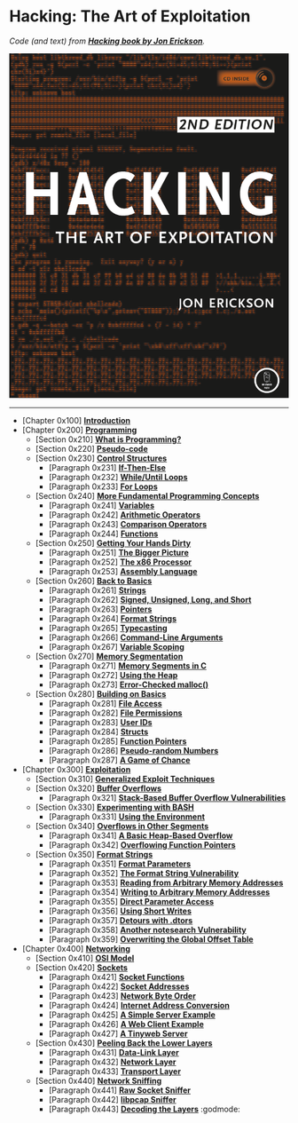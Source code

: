 # Hacking: The Art of Exploitation

_Code (and text) from [**Hacking book by Jon Erickson**](https://nostarch.com/hacking2)._

<div align="center" width="100%">
<img src="https://github.com/damianiRiccardo90/Hacking/blob/master/Hacking_Forepage.png?raw=true" alt="Hacking Forepage">
</div>

---

- [Chapter 0x100] [**Introduction**](C1-Introduction/Intro.md)  
- [Chapter 0x200] [**Programming**](C2-Programming/Intro.md)  
  - [Section 0x210] [**What is Programming?**](C2-Programming/C2-S1-What_Is_Programming/Intro.md)  
  - [Section 0x220] [**Pseudo-code**](C2-Programming/C2-S2-Pseudo-code/Intro.md)  
  - [Section 0x230] [**Control Structures**](C2-Programming/C2-S3-Control_Structures/Intro.md)  
    - [Paragraph 0x231] [**If-Then-Else**](C2-Programming/C2-S3-Control_Structures/If-Then-Else.md)  
    - [Paragraph 0x232] [**While/Until Loops**](C2-Programming/C2-S3-Control_Structures/While-Until_Loops.md)  
    - [Paragraph 0x233] [**For Loops**](C2-Programming/C2-S3-Control_Structures/For_Loops.md)  
  - [Section 0x240] [**More Fundamental Programming Concepts**](C2-Programming/C2-S4-More_Fundamental_Programming_Concepts/Intro.md)  
    - [Paragraph 0x241] [**Variables**](C2-Programming/C2-S4-More_Fundamental_Programming_Concepts/Variables.md)  
    - [Paragraph 0x242] [**Arithmetic Operators**](C2-Programming/C2-S4-More_Fundamental_Programming_Concepts/Arithmetic_Operators.md)  
    - [Paragraph 0x243] [**Comparison Operators**](C2-Programming/C2-S4-More_Fundamental_Programming_Concepts/Comparison_Operators.md)  
    - [Paragraph 0x244] [**Functions**](C2-Programming/C2-S4-More_Fundamental_Programming_Concepts/Functions.md)  
  - [Section 0x250] [**Getting Your Hands Dirty**](C2-Programming/C2-S5-Getting_Your_Hands_Dirty/Intro.md)  
    - [Paragraph 0x251] [**The Bigger Picture**](C2-Programming/C2-S5-Getting_Your_Hands_Dirty/The_Bigger_Picture.md)  
    - [Paragraph 0x252] [**The x86 Processor**](C2-Programming/C2-S5-Getting_Your_Hands_Dirty/The_x86_Processor.md)  
    - [Paragraph 0x253] [**Assembly Language**](C2-Programming/C2-S5-Getting_Your_Hands_Dirty/Assembly_Language.md)  
  - [Section 0x260] [**Back to Basics**](C2-Programming/C2-S6-Back_To_Basics/Intro.md)  
    - [Paragraph 0x261] [**Strings**](C2-Programming/C2-S6-Back_To_Basics/Strings.md)  
    - [Paragraph 0x262] [**Signed, Unsigned, Long, and Short**](C2-Programming/C2-S6-Back_To_Basics/Signed_Unsigned_Long_And_Short.md)  
    - [Paragraph 0x263] [**Pointers**](C2-Programming/C2-S6-Back_To_Basics/Pointers.md)  
    - [Paragraph 0x264] [**Format Strings**](C2-Programming/C2-S6-Back_To_Basics/Format_Strings.md)  
    - [Paragraph 0x265] [**Typecasting**](C2-Programming/C2-S6-Back_To_Basics/Typecasting.md)  
    - [Paragraph 0x266] [**Command-Line Arguments**](C2-Programming/C2-S6-Back_To_Basics/Command-Line_Arguments.md)  
    - [Paragraph 0x267] [**Variable Scoping**](C2-Programming/C2-S6-Back_To_Basics/Variable_Scoping.md)  
  - [Section 0x270] [**Memory Segmentation**](C2-Programming/C2-S7-Memory_Segmentation/Intro.md)  
    - [Paragraph 0x271] [**Memory Segments in C**](C2-Programming/C2-S7-Memory_Segmentation/Memory_Segments_In_C.md)  
    - [Paragraph 0x272] [**Using the Heap**](C2-Programming/C2-S7-Memory_Segmentation/Using_The_Heap.md)  
    - [Paragraph 0x273] [**Error-Checked malloc()**](C2-Programming/C2-S7-Memory_Segmentation/Error_Checked_Malloc.md)  
  - [Section 0x280] [**Building on Basics**](C2-Programming/C2-S8-Building_On_Basics/Intro.md)  
    - [Paragraph 0x281] [**File Access**](C2-Programming/C2-S8-Building_On_Basics/File_Access.md)  
    - [Paragraph 0x282] [**File Permissions**](C2-Programming/C2-S8-Building_On_Basics/File_Permissions.md)  
    - [Paragraph 0x283] [**User IDs**](C2-Programming/C2-S8-Building_On_Basics/User_IDs.md)  
    - [Paragraph 0x284] [**Structs**](C2-Programming/C2-S8-Building_On_Basics/Structs.md)  
    - [Paragraph 0x285] [**Function Pointers**](C2-Programming/C2-S8-Building_On_Basics/Function_Pointers.md)  
    - [Paragraph 0x286] [**Pseudo-random Numbers**](C2-Programming/C2-S8-Building_On_Basics/Pseudo-random_Numbers.md)  
    - [Paragraph 0x287] [**A Game of Chance**](C2-Programming/C2-S8-Building_On_Basics/A_Game_Of_Chance.md)  
- [Chapter 0x300] [**Exploitation**](C3-Exploitation/Intro.md)  
  - [Section 0x310] [**Generalized Exploit Techniques**](C3-Exploitation/C3-S1-Generalized_Exploit_Techniques/Intro.md)  
  - [Section 0x320] [**Buffer Overflows**](C3-Exploitation/C3-S2-Buffer_Overflows/Intro.md) 
    - [Paragraph 0x321] [**Stack-Based Buffer Overflow Vulnerabilities**](C3-Exploitation/C3-S2-Buffer_Overflows/Stack-Based_Buffer_Overflow_Vulnerabilities.md)  
  - [Section 0x330] [**Experimenting with BASH**](C3-Exploitation/C3-S3-Experimenting_With_BASH/Intro.md)  
    - [Paragraph 0x331] [**Using the Environment**](C3-Exploitation/C3-S3-Experimenting_With_BASH/Using_The_Environment.md)  
  - [Section 0x340] [**Overflows in Other Segments**](C3-Exploitation/C3-S4-Overflows_In_Other_Segments/Intro.md)  
    - [Paragraph 0x341] [**A Basic Heap-Based Overflow**](C3-Exploitation/C3-S4-Overflows_In_Other_Segments/A_Basic_Heap_Based_Overflow.md)  
    - [Paragraph 0x342] [**Overflowing Function Pointers**](C3-Exploitation/C3-S4-Overflows_In_Other_Segments/Overflowing_Function_Pointers.md)  
  - [Section 0x350] [**Format Strings**](C3-Exploitation/C3-S5-Format_Strings/Intro.md)  
    - [Paragraph 0x351] [**Format Parameters**](C3-Exploitation/C3-S5-Format_Strings/Format_Parameters.md)  
    - [Paragraph 0x352] [**The Format String Vulnerability**](C3-Exploitation/C3-S5-Format_Strings/The_Format_String_Vulnerability.md)  
    - [Paragraph 0x353] [**Reading from Arbitrary Memory Addresses**](C3-Exploitation/C3-S5-Format_Strings/Reading_From_Arbitrary_Memory_Addresses.md)  
    - [Paragraph 0x354] [**Writing to Arbitrary Memory Addresses**](C3-Exploitation/C3-S5-Format_Strings/Writing_To_Arbitrary_Memory_Addresses.md)  
    - [Paragraph 0x355] [**Direct Parameter Access**](C3-Exploitation/C3-S5-Format_Strings/Direct_Parameter_Access.md)  
    - [Paragraph 0x356] [**Using Short Writes**](C3-Exploitation/C3-S5-Format_Strings/Using_Short_Writes.md)  
    - [Paragraph 0x357] [**Detours with .dtors**](C3-Exploitation/C3-S5-Format_Strings/Detours_With_Dtors.md)  
    - [Paragraph 0x358] [**Another notesearch Vulnerability**](C3-Exploitation/C3-S5-Format_Strings/Another_Notesearch_Vulnerability.md)  
    - [Paragraph 0x359] [**Overwriting the Global Offset Table**](C3-Exploitation/C3-S5-Format_Strings/Overwriting_The_Global_Offset_Table.md)  
- [Chapter 0x400] [**Networking**](C4-Networking/Intro.md)  
  - [Section 0x410] [**OSI Model**](C4-Networking/C4-S1-OSI_Model/Intro.md)  
  - [Section 0x420] [**Sockets**](C4-Networking/C4-S2-Sockets/Intro.md)  
    - [Paragraph 0x421] [**Socket Functions**](C4-Networking/C4-S2-Sockets/Socket_Functions.md)  
    - [Paragraph 0x422] [**Socket Addresses**](C4-Networking/C4-S2-Sockets/Socket_Addresses.md)  
    - [Paragraph 0x423] [**Network Byte Order**](C4-Networking/C4-S2-Sockets/Network_Byte_Order.md)  
    - [Paragraph 0x424] [**Internet Address Conversion**](C4-Networking/C4-S2-Sockets/Internet_Address_Conversion.md)  
    - [Paragraph 0x425] [**A Simple Server Example**](C4-Networking/C4-S2-Sockets/A_Simple_Server_Example.md)  
    - [Paragraph 0x426] [**A Web Client Example**](C4-Networking/C4-S2-Sockets/A_Web_Client_Example.md)  
    - [Paragraph 0x427] [**A Tinyweb Server**](C4-Networking/C4-S2-Sockets/A_Tinyweb_Server.md)  
  - [Section 0x430] [**Peeling Back the Lower Layers**](C4-Networking/C4-S3-Peeling_Back_The_Lower_Layers/Intro.md)  
    - [Paragraph 0x431] [**Data-Link Layer**](C4-Networking/C4-S3-Peeling_Back_The_Lower_Layers/Data-Link_Layer.md)  
    - [Paragraph 0x432] [**Network Layer**](C4-Networking/C4-S3-Peeling_Back_The_Lower_Layers/Network_Layer.md)  
    - [Paragraph 0x433] [**Transport Layer**](C4-Networking/C4-S3-Peeling_Back_The_Lower_Layers/Transport_Layer.md)  
  - [Section 0x440] [**Network Sniffing**](C4-Networking/C4-S4-Network_Sniffing/Intro.md)  
    - [Paragraph 0x441] [**Raw Socket Sniffer**](C4-Networking/C4-S4-Network_Sniffing/Raw_Socket_Sniffer.md)  
    - [Paragraph 0x442] [**libpcap Sniffer**](C4-Networking/C4-S4-Network_Sniffing/libpcap_Sniffer.md)  
    - [Paragraph 0x443] [**Decoding the Layers**](C4-Networking/C4-S4-Network_Sniffing/Decoding_The_Layers.md)  :godmode: